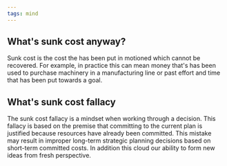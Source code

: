 ```yaml
---
tags: mind
---
```


## What's sunk cost anyway?
Sunk cost is the cost the has been put in motioned which cannot be recovered. For example, in practice this can mean money that's has been used to purchase machinery in a manufacturing line or past effort and time that has been put towards a goal.

## What's sunk cost fallacy
The sunk cost fallacy is a mindset when working through a decision. This fallacy is based on the premise that committing to the current plan is justified because resources have already been committed. This mistake may result in improper long-term strategic planning decisions based on short-term committed costs. In addition this cloud our ability to form new ideas from fresh perspective.


